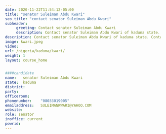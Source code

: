 ```yaml
---
date: 2020-11-22T11:54:12-05:00
title: "senator Suleiman Abdu Kwari"
seo_title: "contact senator Suleiman Abdu Kwari"
subheader:
     greeting: Contact senator Suleiman Abdu Kwari 
     description: Contact senator Suleiman Abdu Kwari of kaduna state. Contact information for senator Suleiman Abdu Kwari includes email address, phone number, and mailing address.
description: Contact senator Suleiman Abdu Kwari of kaduna state. Contact information for senator Suleiman Abdu Kwari includes email address, phone number, and mailing address.
image: kwari.jpeg
video: 
url: /nigeria/kaduna/kwari/
weight: 1
layout: course_home


####candidate
name:	senator Suleiman Abdu Kwari
state:	kaduna
district: 
party:	
officeroom:	
phonenumber:	"08033019005"
emailaddress:	SULEIMANKWARI@YAHOO.COM
website:	
role: senator
inoffice: current
powrid: 
---
```


